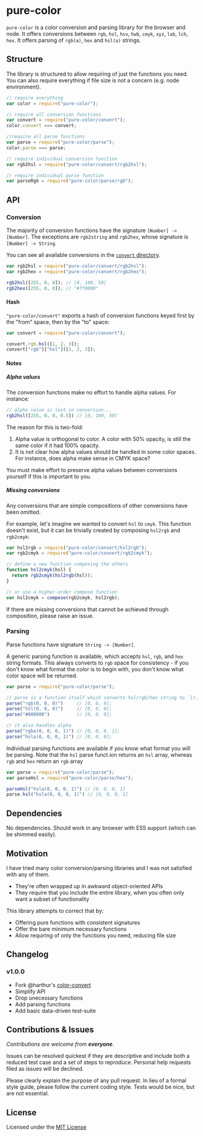 # pure-color

`pure-color` is a color conversion and parsing library for the browser and node. It offers conversions between `rgb`, `hsl`, `hsv`, `hwb`, `cmyk`, `xyz`, `lab`, `lch`, `hex`. It offers parsing of `rgb(a)`, `hex` and `hsl(a)` strings.

## Structure

The library is structured to allow requiring of just the functions you need. You can also require everything if file size is not a concern (e.g. node environment).

```js
// require everything
var color = require("pure-color");

// require all conversion functions
var convert = require("pure-color/convert");
color.convert === convert;

//require all parse functions
var parse = require("pure-color/parse");
color.parse === parse;

// require individual conversion function
var rgb2hsl = require("pure-color/convert/rgb2hsl");

// require individual parse function
var parseRgb = require("pure-color/parse/rgb");
```

## API

### Conversion

The majority of conversion functions have the signature `[Number] -> [Number]`. The exceptions are `rgb2string` and `rgb2hex`, whose signature is `[Number] -> String`.

You can see all available conversions in the [`convert` directory](convert).

```js
var rgb2hsl = require("pure-color/convert/rgb2hsl");
var rgb2hex = require("pure-color/convert/rgb2hex");

rgb2hsl([255, 0, 0]); // [0, 100, 50]
rgb2hex([255, 0, 0]); // "#ff0000"
```

#### Hash

`"pure-color/convert"` exports a hash of conversion functions keyed first by the "from" space, then by the "to" space:

```js
var convert = require("pure-color/convert");

convert.rgb.hsl([1, 2, 3]);
convert["rgb"]["hsl"]([1, 2, 3]);
```

#### Notes

##### Alpha values

The conversion functions make no effort to handle alpha values. For instance:

```js
// alpha value is lost in conversion...
rgb2hsl([255, 0, 0, 0.5]) // [0, 100, 50]
```

The reason for this is two-fold:

1. Alpha value is orthogonal to color. A color with 50% opacity, is still the same color if it had 100% opacity.
2. It is not clear how alpha values should be handled in some color spaces. For instance, does alpha make sense in CMYK space?

You must make effort to preserve alpha values between conversions yourself if this is important to you.

##### Missing conversions

Any conversions that are simple compositions of other conversions have been omitted.

For example, let's imagine we wanted to convert `hsl` to `cmyk`. This function doesn't exist, but it can be trivially created by composing `hsl2rgb` and `rgb2cmyk`:

```js
var hsl2rgb = require("pure-color/convert/hsl2rgb");
var rgb2cmyk = require("pure-color/convert/rgb2cmyk");

// define a new function composing the others
function hsl2cmyk(hsl) {
  return rgb2cmyk(hsl2rgb(hsl));
}

// or use a higher-order compose function
var hsl2cmyk = compose(rgb2cmyk, hsl2rgb);
```

If there are missing conversions that cannot be achieved through composition, please raise an issue.

### Parsing

Parse functions have signature `String -> [Number]`.

A generic parsing function is available, which accepts `hsl`, `rgb`, and `hex` string formats. This always converts to `rgb` space for consistency - if you don't know what format the color is to begin with, you don't know what color space will be returned.

```js
var parse = require("pure-color/parse");

// parse is a function itself which converts hsl/rgb/hex string to `[r, g, b, a]`
parse("rgb(0, 0, 0)")     // [0, 0, 0];
parse("hsl(0, 0, 0)")     // [0, 0, 0];
parse("#000000")          // [0, 0, 0];

// it also handles alpha
parse("rgba(0, 0, 0, 1)") // [0, 0, 0, 1];
parse("hsla(0, 0, 0, 1)") // [0, 0, 0];
```

Individual parsing functions are available if you know what format you will be parsing. Note that the `hsl` parse funct.ion returns an `hsl` array, whereas `rgb` and `hex` return an `rgb` array

```js
var parse = require("pure-color/parse");
var parseHsl = require("pure-color/parse/hex");

parseHsl("hsla(0, 0, 0, 1)") // [0, 0, 0, 1]
parse.hsl("hsla(0, 0, 0, 1)") // [0, 0, 0, 1]

```

## Dependencies

No dependencies. Should work in any browser with ES5 support (which can be shimmed easily).

## Motivation

I have tried many color conversion/parsing libraries and I was not satisfied with any of them.

* They're often wrapped up in awkward object-oriented APIs
* They require that you include the entire library, when you often only want a subset of functionality

This library attempts to correct that by:

* Offering pure functions with consistent signatures
* Offer the bare minimum necessary functions
* Allow requiring of only the functions you need, reducing file size

## Changelog

### v1.0.0

* Fork @harthur's [color-convert](https://github.com/harthur/color-convert)
* Simplify API
* Drop unecessary functions
* Add parsing functions
* Add basic data-driven test-suite

## Contributions & Issues

_Contributions are welcome from **everyone**_.

Issues can be resolved quickest if they are descriptive and include both a reduced test case and a set of steps to reproduce. Personal help requests filed as issues will be declined.

Please clearly explain the purpose of any pull request. In lieu of a formal style guide, please follow the current coding style. Tests would be nice, but are not essential.

## License

Licensed under the [MIT License](http://www.opensource.org/licenses/mit-license.php)